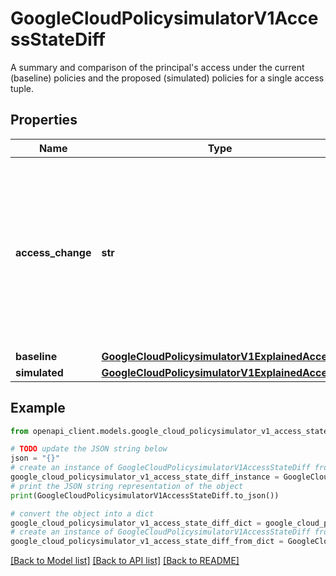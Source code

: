 # GoogleCloudPolicysimulatorV1AccessStateDiff

A summary and comparison of the principal's access under the current (baseline) policies and the proposed (simulated) policies for a single access tuple.

## Properties

Name | Type | Description | Notes
------------ | ------------- | ------------- | -------------
**access_change** | **str** | How the principal&#39;s access, specified in the AccessState field, changed between the current (baseline) policies and proposed (simulated) policies. | [optional] 
**baseline** | [**GoogleCloudPolicysimulatorV1ExplainedAccess**](GoogleCloudPolicysimulatorV1ExplainedAccess.md) |  | [optional] 
**simulated** | [**GoogleCloudPolicysimulatorV1ExplainedAccess**](GoogleCloudPolicysimulatorV1ExplainedAccess.md) |  | [optional] 

## Example

```python
from openapi_client.models.google_cloud_policysimulator_v1_access_state_diff import GoogleCloudPolicysimulatorV1AccessStateDiff

# TODO update the JSON string below
json = "{}"
# create an instance of GoogleCloudPolicysimulatorV1AccessStateDiff from a JSON string
google_cloud_policysimulator_v1_access_state_diff_instance = GoogleCloudPolicysimulatorV1AccessStateDiff.from_json(json)
# print the JSON string representation of the object
print(GoogleCloudPolicysimulatorV1AccessStateDiff.to_json())

# convert the object into a dict
google_cloud_policysimulator_v1_access_state_diff_dict = google_cloud_policysimulator_v1_access_state_diff_instance.to_dict()
# create an instance of GoogleCloudPolicysimulatorV1AccessStateDiff from a dict
google_cloud_policysimulator_v1_access_state_diff_from_dict = GoogleCloudPolicysimulatorV1AccessStateDiff.from_dict(google_cloud_policysimulator_v1_access_state_diff_dict)
```
[[Back to Model list]](../README.md#documentation-for-models) [[Back to API list]](../README.md#documentation-for-api-endpoints) [[Back to README]](../README.md)


